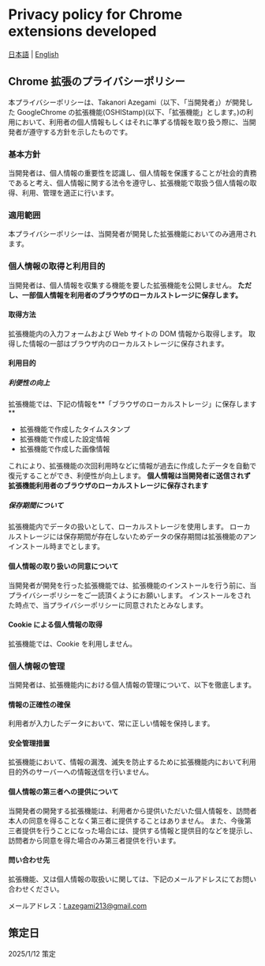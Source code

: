 # Privacy policy for Chrome extensions developed

[日本語](README.md) | [English](README-EN.md)

## Chrome 拡張のプライバシーポリシー

本プライバシーポリシーは、Takanori Azegami（以下、「当開発者」）が開発した GoogleChrome の拡張機能(OSHIStamp)(以下、「拡張機能」とします。)の利用において、利用者の個人情報もしくはそれに準ずる情報を取り扱う際に、当開発者が遵守する方針を示したものです。

### 基本方針

当開発者は、個人情報の重要性を認識し、個人情報を保護することが社会的責務であると考え、個人情報に関する法令を遵守し、拡張機能で取扱う個人情報の取得、利用、管理を適正に行います。

### 適用範囲

本プライバシーポリシーは、当開発者が開発した拡張機能においてのみ適用されます。

### 個人情報の取得と利用目的

当開発者は、個人情報を収集する機能を要した拡張機能を公開しません。
**ただし、一部個人情報を利用者のブラウザのローカルストレージに保存します。**

#### 取得方法

拡張機能内の入力フォームおよび Web サイトの DOM 情報から取得します。
取得した情報の一部はブラウザ内のローカルストレージに保存されます。

#### 利用目的

##### 利便性の向上

拡張機能では、下記の情報を**「ブラウザのローカルストレージ」に保存します**

- 拡張機能で作成したタイムスタンプ
- 拡張機能で作成した設定情報
- 拡張機能で作成した画像情報

これにより、拡張機能の次回利用時などに情報が過去に作成したデータを自動で復元することができ、利便性が向上します。
**個人情報は当開発者に送信されず拡張機能利用者のブラウザのローカルストレージに保存されます**

##### 保存期間について

拡張機能内でデータの扱いとして、ローカルストレージを使用します。
ローカルストレージには保存期間が存在しないためデータの保存期間は拡張機能のアンインストール時までとします。

#### 個人情報の取り扱いの同意について

当開発者が開発を行った拡張機能では、拡張機能のインストールを行う前に、当プライバシーポリシーをご一読頂くようにお願いします。
インストールをされた時点で、当プライバシーポリシーに同意されたとみなします。

#### Cookie による個人情報の取得

拡張機能では、Cookie を利用しません。

### 個人情報の管理

当開発者は、拡張機能内における個人情報の管理について、以下を徹底します。

#### 情報の正確性の確保

利用者が入力したデータにおいて、常に正しい情報を保持します。

#### 安全管理措置

拡張機能において、情報の漏洩、滅失を防止するために拡張機能内において利用目的外のサーバーへの情報送信を行いません。

#### 個人情報の第三者への提供について

当開発者の開発する拡張機能は、利用者から提供いただいた個人情報を、訪問者本人の同意を得ることなく第三者に提供することはありません。
また、今後第三者提供を行うことになった場合には、提供する情報と提供目的などを提示し、訪問者から同意を得た場合のみ第三者提供を行います。

#### 問い合わせ先

拡張機能、又は個人情報の取扱いに関しては、下記のメールアドレスにてお問い合わせください。

メールアドレス：t.azegami213@gmail.com

## 策定日

2025/1/12 策定
